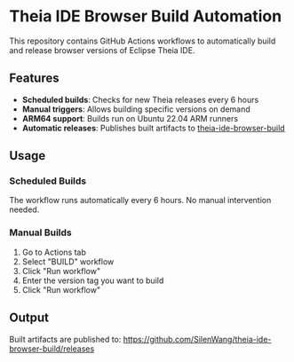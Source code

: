 # Theia IDE Browser Build Automation

This repository contains GitHub Actions workflows to automatically build and release browser versions of Eclipse Theia IDE.

## Features

- **Scheduled builds**: Checks for new Theia releases every 6 hours
- **Manual triggers**: Allows building specific versions on demand
- **ARM64 support**: Builds run on Ubuntu 22.04 ARM runners
- **Automatic releases**: Publishes built artifacts to [theia-ide-browser-build](https://github.com/SilenWang/theia-ide-browser-build)

## Usage

### Scheduled Builds
The workflow runs automatically every 6 hours. No manual intervention needed.

### Manual Builds
1. Go to Actions tab
2. Select "BUILD" workflow
3. Click "Run workflow"
4. Enter the version tag you want to build
5. Click "Run workflow"

## Output
Built artifacts are published to:
https://github.com/SilenWang/theia-ide-browser-build/releases
